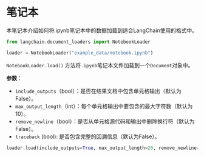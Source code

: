 # 笔记本

本笔记本介绍如何将.ipynb笔记本中的数据加载到适合LangChain使用的格式中。

<!-- 警告：此文件是自动生成的！请勿编辑！而是编辑具有位置和名称的笔记本。 -->


```python
from langchain.document_loaders import NotebookLoader
```


```python
loader = NotebookLoader("example_data/notebook.ipynb")
```

`NotebookLoader.load()` 方法将`.ipynb`笔记本文件加载到一个`Document`对象中。

**参数**：

* `include_outputs`（bool）：是否在结果文档中包含单元格输出（默认为False）。
* `max_output_length`（int）：每个单元格输出中要包含的最大字符数（默认为10）。
* `remove_newline`（bool）：是否从单元格源代码和输出中删除换行符（默认为False）。
* `traceback` (bool): 是否包含完整的回溯信息（默认为False）。


```python
loader.load(include_outputs=True, max_output_length=20, remove_newline=True)
```
